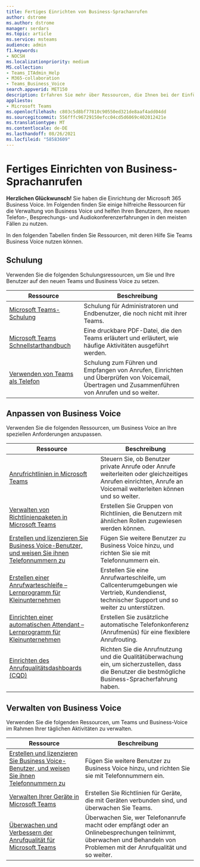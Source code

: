 ```yaml
---
title: Fertiges Einrichten von Business-Sprachanrufen
author: dstrome
ms.author: dstrome
manager: serdars
ms.topic: article
ms.service: msteams
audience: admin
f1.keywords:
- NOCSH
ms.localizationpriority: medium
MS.collection:
- Teams_ITAdmin_Help
- M365-collaboration
- Teams_Business_Voice
search.appverid: MET150
description: Erfahren Sie mehr über Ressourcen, die Ihnen bei der Einführung von Business Voice nach Abschluss der Einrichtung helfen.
appliesto:
- Microsoft Teams
ms.openlocfilehash: c803c5d8bf77810c90550ed321de8aaf4add04dd
ms.sourcegitcommit: 556fffc96729150efcc04cd5d6069c402012421e
ms.translationtype: MT
ms.contentlocale: de-DE
ms.lasthandoff: 08/26/2021
ms.locfileid: "58583609"
---
```

# <a name="finished-business-voice-setup"></a>Fertiges Einrichten von Business-Sprachanrufen

**Herzlichen Glückwunsch!** Sie haben die Einrichtung der Microsoft 365 Business Voice. Im Folgenden finden Sie einige hilfreiche Ressourcen für die Verwaltung von Business Voice und helfen Ihren Benutzern, ihre neuen Telefon-, Besprechungs- und Audiokonferenzerfahrungen in den meisten Fällen zu nutzen.

In den folgenden Tabellen finden Sie Ressourcen, mit deren Hilfe Sie Teams Business Voice nutzen können.

## <a name="training"></a>Schulung

Verwenden Sie die folgenden Schulungsressourcen, um Sie und Ihre Benutzer auf den neuen Teams und Business Voice zu setzen.

|Ressource  |Beschreibung  |
|---------|---------|
| [Microsoft Teams-Schulung](../training-microsoft-teams-landing-page.md)    | Schulung für Administratoren und Endbenutzer, die noch nicht mit ihrer Teams.        |
| [Microsoft Teams Schnellstarthandbuch](https://download.microsoft.com/download/D/9/F/D9FE8B9E-22F5-47BF-A1AB-09539C41FCD0/Teams%20QS.pdf)    | Eine druckbare PDF-Datei, die den Teams erläutert und erläutert, wie häufige Aktivitäten ausgeführt werden.        |
| [Verwenden von Teams als Telefon](https://support.microsoft.com/office/meetings-and-calls-d92432d5-dd0f-4d17-8f69-06096b6b48a8?ad=US#ID0EAABAAA=Calls)    | Schulung zum Führen und Empfangen von Anrufen, Einrichten und Überprüfen von Voicemail, Übertragen und Zusammenführen von Anrufen und so weiter.        |

## <a name="customize-business-voice"></a>Anpassen von Business Voice

Verwenden Sie die folgenden Ressourcen, um Business Voice an Ihre speziellen Anforderungen anzupassen.

| Ressource | Beschreibung  |
|---------|---------|
| [Anrufrichtlinien in Microsoft Teams](set-up-policies.md)    | Steuern Sie, ob Benutzer private Anrufe oder Anrufe weiterleiten oder gleichzeitiges Anrufen einrichten, Anrufe an Voicemail weiterleiten können und so weiter.        |
| [Verwalten von Richtlinienpaketen in Microsoft Teams](policy-packages.md)    | Erstellen Sie Gruppen von Richtlinien, die Benutzern mit ähnlichen Rollen zugewiesen werden können.        |
| [Erstellen und lizenzieren Sie Business Voice-Benutzer, und weisen Sie ihnen Telefonnummern zu](create-users.md)    | Fügen Sie weitere Benutzer zu Business Voice hinzu, und richten Sie sie mit Telefonnummern ein.        |
| [Erstellen einer Anrufwarteschleife – Lernprogramm für Kleinunternehmen](create-a-phone-system-call-queue-smb.md)    | Erstellen Sie eine Anrufwarteschleife, um Callcenterumgebungen wie Vertrieb, Kundendienst, technischer Support und so weiter zu unterstützen.        |
| [Einrichten einer automatischen Attendant – Lernprogramm für Kleinunternehmen](create-a-phone-system-auto-attendant-smb.md)   | Erstellen Sie zusätzliche automatische Telefonkonferenz (Anrufmenüs) für eine flexiblere Anrufrouting.        |
| [Einrichten des Anrufqualitätsdashboards (CQD)](analytics-dashboard.md)| Richten Sie die Anrufnutzung und die Qualitätüberwachung ein, um sicherzustellen, dass die Benutzer die bestmögliche Business-Spracherfahrung haben.|

## <a name="manage-business-voice"></a>Verwalten von Business Voice

Verwenden Sie die folgenden Ressourcen, um Teams und Business-Voice im Rahmen Ihrer täglichen Aktivitäten zu verwalten.

|Ressource  |Beschreibung  |
|---------|---------|
| [Erstellen und lizenzieren Sie Business Voice-Benutzer, und weisen Sie ihnen Telefonnummern zu](create-users.md)    | Fügen Sie weitere Benutzer zu Business Voice hinzu, und richten Sie sie mit Telefonnummern ein.         |
| [Verwalten Ihrer Geräte in Microsoft Teams](manage-devices.md)    | Erstellen Sie Richtlinien für Geräte, die mit Geräten verbunden sind, und überwachen Sie Teams.        |
| [Überwachen und Verbessern der Anrufqualität für Microsoft Teams](monitor-quality.md)    | Überwachen Sie, wer Telefonanrufe macht oder empfängt oder an Onlinebesprechungen teilnimmt, überwachen und Behandeln von Problemen mit der Anrufqualität und so weiter.        |
